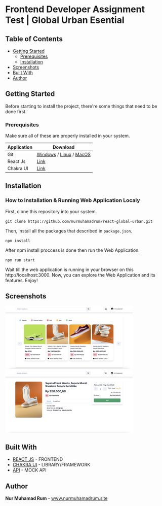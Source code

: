 # Frontend Developer Assignment Test | Global Urban Esential

## Table of Contents

- [Getting Started](#getting-started)
  - [Prerequisites](#prerequisites)
  - [Installation](#installation)
- [Screenshots](#screenshots)
- [Built With](#built-with)
- [Author](#author)

## Getting Started

Before starting to install the project, there're some things that need to be done first.

### Prerequisites

Make sure all of these are properly installed in your system.

| Application  | Download                                                                            |
| ------------ | ----------------------------------------------------------------------------------- |
| Git          | [Windows](https://gitforwindows.org/) / [Linux](https://git-scm.com/download/linux) / [MacOS](https://git-scm.com/download/mac) |
| React Js | [Link](https://reactjs.org/docs/getting-started.html)                |
| Chakra UI | [Link](https://chakra-ui.com/getting-started) |

## Installation
### How to Installation & Running Web Application Localy

First, clone this repository into your system.

```
git clone https://github.com/nurmuhamadrum/react-global-urban.git
```

Then, install all the packages that described in `package.json`.

```
npm install
```

After npm install proccess is done then run the Web Application.

```
npm run start
```

Wait till the web application is running in your browser on this http://localhost:3000. Now, you can explore the Web Application and its features. Enjoy!

## Screenshots

<img src="docs/screenshots/screenshot-1.png" width="80%" />
<img src="docs/screenshots/screenshot-2.png" width="80%" />

## Built With

- [REACT JS](https://reactjs.org/) - FRONTEND
- [CHAKRA UI](https://chakra-ui.com/) - LIBRARY/FRAMEWORK
- [API](https://run.mocky.io/) - MOCK API

## Author

**Nur Muhamad Rum** - www.nurmuhamadrum.site
